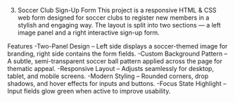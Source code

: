 3. Soccer Club Sign-Up Form
This project is a responsive HTML & CSS web form designed for soccer clubs to register new members in a stylish and engaging way. The layout is split into two sections — a left image panel and a right interactive sign-up form.

Features
-Two-Panel Design – Left side displays a soccer-themed image for branding, right side contains the form fields.
-Custom Background Pattern – A subtle, semi-transparent soccer ball pattern applied across the page for thematic appeal.
-Responsive Layout – Adjusts seamlessly for desktop, tablet, and mobile screens.
-Modern Styling – Rounded corners, drop shadows, and hover effects for inputs and buttons.
-Focus State Highlight – Input fields glow green when active to improve usability.

 
